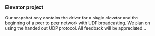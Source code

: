 ### Elevator project

Our snapshot only contains the driver for a single elevator and the beginning of a peer to peer network with UDP broadcasting. We plan on using the handed out UDP protocol. All feedback will be appreciated...